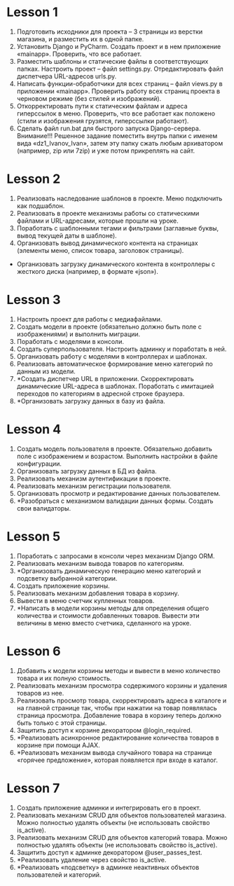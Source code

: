 # Lesson 1

1. Подготовить исходники для проекта – 3 страницы из верстки магазина, и разместить их в одной папке.
2. Установить Django и PyCharm. Создать проект и в нем приложение «mainapp». Проверить, что все работает.
3. Разместить шаблоны и статические файлы в соответствующих папках. Настроить проект – файл settings.py. Отредактировать файл диспетчера URL-адресов urls.py.
4. Написать функции-обработчики для всех страниц – файл views.py в приложении «mainapp». Проверить работу всех страниц проекта в черновом режиме (без стилей и изображений).
5. Откорректировать пути к статическим файлам и адреса гиперссылок в меню. Проверить, что все работает как положено (стили и изображения грузятся, гиперссылки работают).
6. Сделать файл run.bat для быстрого запуска Django-сервера.
Внимание!!! Решенное задание поместить внутрь папки с именем вида «dz1_Ivanov_Ivan», затем эту папку сжать любым архиватором (например, zip или 7zip) и уже потом прикреплять на сайт.

# Lesson 2

1. Реализовать наследование шаблонов в проекте. Меню подключить как подшаблон.
2. Реализовать в проекте механизмы работы со статическими файлами и URL-адресами, которые прошли на уроке.
3. Поработать с шаблонными тегами и фильтрами (заглавные буквы, вывод текущей даты в шаблоне).
4. Организовать вывод динамического контента на страницах (элементы меню, список товара, заголовок страницы).
* Организовать загрузку динамического контента в контроллеры с жесткого диска (например, в формате «json»).

# Lesson 3

1. Настроить проект для работы с медиафайлами.
2. Создать модели в проекте (обязательно должно быть поле с изображениями) и выполнить миграции.
3. Поработать с моделями в консоли.
4. Создать суперпользователя. Настроить админку и поработать в ней.
5. Организовать работу с моделями в контроллерах и шаблонах.
6. Реализовать автоматическое формирование меню категорий по данным из модели.
7. *Создать диспетчер URL в приложении. Скорректировать динамические URL-адреса в шаблонах. Поработать с имитацией переходов по категориям в адресной строке браузера.
8. *Организовать загрузку данных в базу из файла.

# Lesson 4

1. Создать модель пользователя в проекте. Обязательно добавить поле с изображением и возрастом. Выполнить настройки в файле конфигурации.
2. Организовать загрузку данных в БД из файла.
3. Реализовать механизм аутентификации в проекте.
4. Реализовать механизм регистрации пользователя.
5. Организовать просмотр и редактирование данных пользователем.
6. *Разобраться с механизмом валидации данных формы. Создать свои валидаторы.

# Lesson 5

1. Поработать с запросами в консоли через механизм Django ORM.
2. Реализовать механизм вывода товаров по категориям.
3. *Организовать динамическую генерацию меню категорий и подсветку выбранной категории.
4. Создать приложение корзины.
5. Реализовать механизм добавления товара в корзину.
6. Вывести в меню счетчик купленных товаров.
7. *Написать в модели корзины методы для определения общего количества и стоимости добавленных товаров. Вывести эти величины в меню вместо счетчика, сделанного на уроке.

# Lesson 6

1. Добавить к модели корзины методы и вывести в меню количество товара и их полную стоимость.
2. Реализовать механизм просмотра содержимого корзины и удаления товаров из нее.
3. Реализовать просмотр товара, скорректировать адреса в каталоге и на главной странице так, чтобы при нажатии на товар появлялась страница просмотра. Добавление товара в корзину теперь должно быть только с этой страницы.
4. Защитить доступ к корзине декоратором @login_required.
5. *Реализовать асинхронное редактирование количества товаров в корзине при помощи AJAX.
6. *Реализовать механизм вывода случайного товара на странице «горячее предложение», которая появляется при входе в каталог.

# Lesson 7

1. Создать приложение админки и интегрировать его в проект.
2. Реализовать механизм CRUD для объектов пользователей магазина. Можно полностью удалять объекты (не использовать свойство is_active).
3. Реализовать механизм CRUD для объектов категорий товара. Можно полностью удалять объекты (не использовать свойство is_active).
4. Защитить доступ к админке декоратором @user_passes_test.
5. *Реализовать удаление через свойство is_active.
6. *Реализовать «подсветку» в админке неактивных объектов пользователей и категорий.
